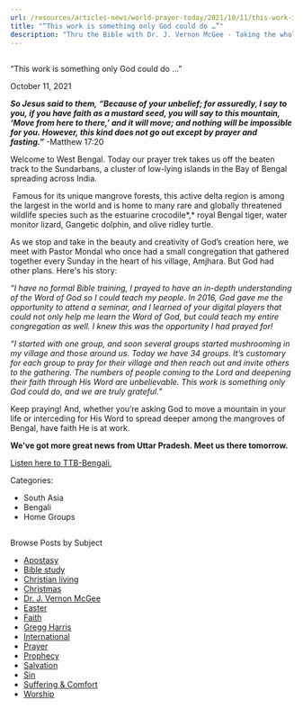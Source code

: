 ```yaml
---
url: /resources/articles-news/world-prayer-today/2021/10/11/this-work-is-something-only-god-could-do
title: "“This work is something only God could do …”"
description: "Thru the Bible with Dr. J. Vernon McGee - Taking the whole Word to the whole world"
---
```







## 
 “This work is something only God could do …”


October 11, 2021
![]()




***So Jesus said to them, “Because of your unbelief; for assuredly, I say to you, if you have faith as a mustard seed, you will say to this mountain, ‘Move from here to there,’ and it will move; and nothing will be impossible for you. However, this kind does not go out except by prayer and fasting.”*** -Matthew 17:20

Welcome to West Bengal. Today our prayer trek takes us off the beaten track to the Sundarbans, a cluster of low-lying islands in the Bay of Bengal spreading across India.

 Famous for its unique mangrove forests, this active delta region is among the largest in the world and is home to many rare and globally threatened wildlife species such as the estuarine crocodile*,* royal Bengal tiger, water monitor lizard, Gangetic dolphin, and olive ridley turtle. 

As we stop and take in the beauty and creativity of God’s creation here, we meet with Pastor Mondal who once had a small congregation that gathered together every Sunday in the heart of his village, Amjhara. But God had other plans. Here's his story: 

*“I have no formal Bible training, I prayed to have an in-depth understanding of the Word of God so I could teach my people. In 2016, God gave me the opportunity to attend a seminar, and I learned of your digital players that could not only help me learn the Word of God, but could teach my entire congregation as well. I knew this was the opportunity I had prayed for!* 

*“I started with one group, and soon several groups started mushrooming in my village and those around us. Today we have 34 groups. It’s customary for each group to pray for their village and then reach out and invite others to the gathering. The numbers of people coming to the Lord and deepening their faith through His Word are unbelievable. This work is something only God could do, and we are truly grateful.”*

Keep praying! And, whether you’re asking God to move a mountain in your life or interceding for His Word to spread deeper among the mangroves of Bengal, have faith He is at work. 

**We’ve got more great news from Uttar Pradesh. Meet us there tomorrow.**

[Listen here to TTB-Bengali.](https://ttb.twr.org/home/day,339/language,BEN)



Categories: 


* South Asia
* Bengali
* Home Groups









## 
 Browse Posts by Subject


* [Apostasy](/resources/articles-news/-in-tags/tags/Apostasy)
* [Bible study](/resources/articles-news/-in-tags/tags/Bible-study)
* [Christian living](/resources/articles-news/-in-tags/tags/Christian-living)
* [Christmas](/resources/articles-news/-in-tags/tags/Christmas)
* [Dr. J. Vernon McGee](/resources/articles-news/-in-tags/tags/Dr-J-Vernon-McGee)
* [Easter](/resources/articles-news/-in-tags/tags/easter)
* [Faith](/resources/articles-news/-in-tags/tags/Faith)
* [Gregg Harris](/resources/articles-news/-in-tags/tags/Gregg-Harris)
* [International](/resources/articles-news/-in-tags/tags/International)
* [Prayer](/resources/articles-news/-in-tags/tags/prayer)
* [Prophecy](/resources/articles-news/-in-tags/tags/Prophecy)
* [Salvation](/resources/articles-news/-in-tags/tags/Salvation)
* [Sin](/resources/articles-news/-in-tags/tags/sin)
* [Suffering & Comfort](/resources/articles-news/-in-tags/tags/Suffering-Comfort)
* [Worship](/resources/articles-news/-in-tags/tags/worship)







